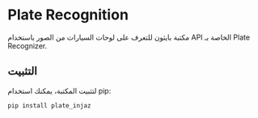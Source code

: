 # Plate Recognition

مكتبة بايثون للتعرف على لوحات السيارات من الصور باستخدام API الخاصة بـ Plate Recognizer.

## التثبيت

لتثبيت المكتبة، يمكنك استخدام pip:

```bash
pip install plate_injaz
